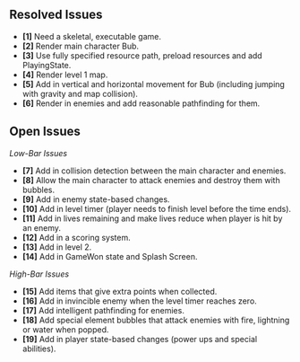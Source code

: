 ## Resolved Issues ##

- **[1]** Need a skeletal, executable game.
- **[2]** Render main character Bub.
- **[3]** Use fully specified resource path, preload resources and add PlayingState.
- **[4]** Render level 1 map.
- **[5]** Add in vertical and horizontal movement for Bub (including jumping with gravity and map collision).
- **[6]** Render in enemies and add reasonable pathfinding for them.

## Open Issues ##
 
*Low-Bar Issues*
- **[7]** Add in collision detection between the main character and enemies.
- **[8]** Allow the main character to attack enemies and destroy them with bubbles.
- **[9]** Add in enemy state-based changes.
- **[10]** Add in level timer (player needs to finish level before the time ends).
- **[11]** Add in lives remaining and make lives reduce when player is hit by an enemy.
- **[12]** Add in a scoring system.
- **[13]** Add in level 2.
- **[14]** Add in GameWon state and Splash Screen.

*High-Bar Issues*
- **[15]** Add items that give extra points when collected.
- **[16]** Add in invincible enemy when the level timer reaches zero.
- **[17]** Add intelligent pathfinding for enemies.
- **[18]** Add special element bubbles that attack enemies with fire, lightning or water when popped.
- **[19]** Add in player state-based changes (power ups and special abilities).
